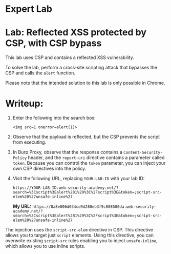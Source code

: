 # Expert Lab

# Lab: Reflected XSS protected by CSP, with CSP bypass

This lab uses CSP and contains a reflected XSS vulnerability.

To solve the lab, perform a cross-site scripting attack that bypasses the CSP and calls the `alert` function.

Please note that the intended solution to this lab is only possible in Chrome.


# Writeup:

1. Enter the following into the search box:
    
    `<img src=1 onerror=alert(1)>`
2. Observe that the payload is reflected, but the CSP prevents the script from executing.
3. In Burp Proxy, observe that the response contains a `Content-Security-Policy` header, and the `report-uri` directive contains a parameter called `token`. Because you can control the `token` parameter, you can inject your own CSP directives into the policy.
4. Visit the following URL, replacing `YOUR-LAB-ID` with your lab ID:
    
    `https://YOUR-LAB-ID.web-security-academy.net/?search=%3Cscript%3Ealert%281%29%3C%2Fscript%3E&token=;script-src-elem%20%27unsafe-inline%27`
    
    **My URL:**
	`https://0a8e006d034cd9d280eb3f9c008500da.web-security-academy.net/?search=%3Cscript%3Ealert%281%29%3C%2Fscript%3E&token=;script-src-elem%20%27unsafe-inline%27`

The injection uses the `script-src-elem` directive in CSP. This directive allows you to target just `script` elements. Using this directive, you can overwrite existing `script-src` rules enabling you to inject `unsafe-inline`, which allows you to use inline scripts.